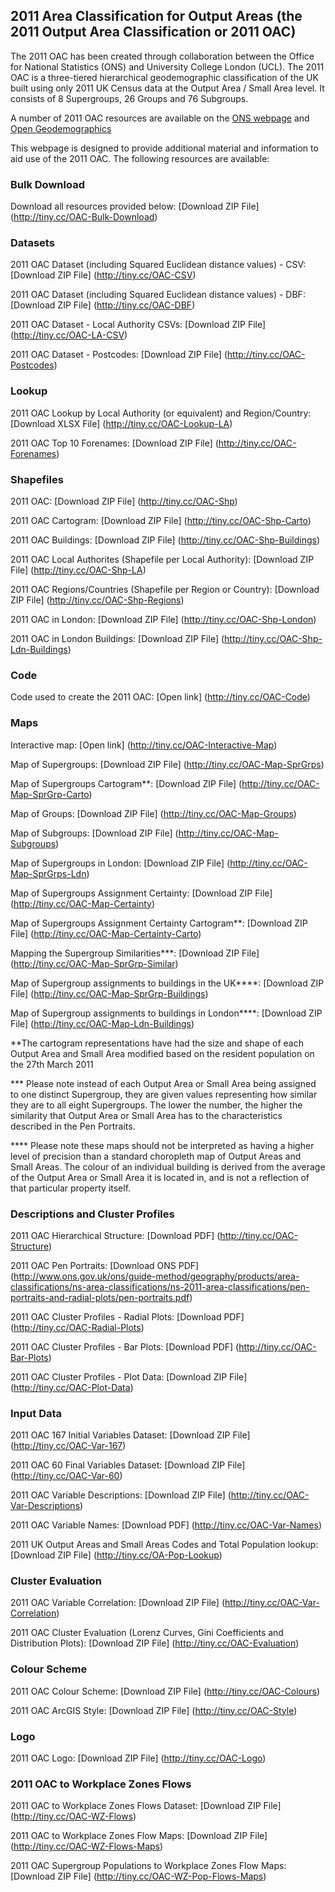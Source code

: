 ## 2011 Area Classification for Output Areas (the 2011 Output Area Classification or 2011 OAC)
The 2011 OAC has been created through collaboration between the Office for National Statistics (ONS) and University College London (UCL). The 2011 OAC is a three-tiered hierarchical geodemographic classification of the UK built using only 2011 UK Census data at the Output Area / Small Area level. It consists of 8 Supergroups, 26 Groups and 76 Subgroups. 

A number of 2011 OAC resources are available on the [ONS webpage](http://www.ons.gov.uk/ons/guide-method/geography/products/area-classifications/ns-area-classifications/ns-2011-area-classifications/index.html) and [Open Geodemographics](http://www.opengeodemographics.com/)

This webpage is designed to provide additional material and information to aid use of the 2011 OAC. The following resources are available:

### Bulk Download

Download all resources provided below: [Download ZIP File] (http://tiny.cc/OAC-Bulk-Download)

### Datasets

2011 OAC Dataset (including Squared Euclidean distance values) - CSV: [Download ZIP File] (http://tiny.cc/OAC-CSV)

2011 OAC Dataset (including Squared Euclidean distance values) - DBF: [Download ZIP File] (http://tiny.cc/OAC-DBF)

2011 OAC Dataset - Local Authority CSVs: [Download ZIP File] (http://tiny.cc/OAC-LA-CSV)

2011 OAC Dataset - Postcodes: [Download ZIP File] (http://tiny.cc/OAC-Postcodes)

### Lookup

2011 OAC Lookup by Local Authority (or equivalent) and Region/Country: [Download XLSX File] (http://tiny.cc/OAC-Lookup-LA)

2011 OAC Top 10 Forenames: [Download ZIP File] (http://tiny.cc/OAC-Forenames)

### Shapefiles

2011 OAC: [Download ZIP File] (http://tiny.cc/OAC-Shp)

2011 OAC Cartogram: [Download ZIP File] (http://tiny.cc/OAC-Shp-Carto)

2011 OAC Buildings: [Download ZIP File] (http://tiny.cc/OAC-Shp-Buildings)

2011 OAC Local Authorites (Shapefile per Local Authority): [Download ZIP File] (http://tiny.cc/OAC-Shp-LA)

2011 OAC Regions/Countries (Shapefile per Region or Country): [Download ZIP File] (http://tiny.cc/OAC-Shp-Regions)

2011 OAC in London: [Download ZIP File] (http://tiny.cc/OAC-Shp-London)

2011 OAC in London Buildings: [Download ZIP File] (http://tiny.cc/OAC-Shp-Ldn-Buildings)

### Code

Code used to create the 2011 OAC: [Open link] (http://tiny.cc/OAC-Code)

### Maps 

Interactive map: [Open link] (http://tiny.cc/OAC-Interactive-Map)

Map of Supergroups: [Download ZIP File] (http://tiny.cc/OAC-Map-SprGrps)

Map of Supergroups Cartogram**: [Download ZIP File] (http://tiny.cc/OAC-Map-SprGrp-Carto)

Map of Groups: [Download ZIP File] (http://tiny.cc/OAC-Map-Groups)

Map of Subgroups: [Download ZIP File] (http://tiny.cc/OAC-Map-Subgroups)

Map of Supergroups in London: [Download ZIP File] (http://tiny.cc/OAC-Map-SprGrps-Ldn)

Map of Supergroups Assignment Certainty: [Download ZIP File] (http://tiny.cc/OAC-Map-Certainty)

Map of Supergroups Assignment Certainty Cartogram**: [Download ZIP File] (http://tiny.cc/OAC-Map-Certainty-Carto)

Mapping the Supergroup Similarities***: [Download ZIP File] (http://tiny.cc/OAC-Map-SprGrp-Similar)

Map of Supergroup assignments to buildings in the UK****: [Download ZIP File] (http://tiny.cc/OAC-Map-SprGrp-Buildings)

Map of Supergroup assignments to buildings in London****: [Download ZIP File] (http://tiny.cc/OAC-Map-Ldn-Buildings)

**The cartogram representations have had the size and shape of each Output Area and Small Area modified based on the resident population on the 27th March 2011

*** Please note instead of each Output Area or Small Area being assigned to one distinct Supergroup, they are given values representing how similar they are to all eight Supergroups. The lower the number, the higher the similarity that Output Area or Small Area has to the characteristics described in the Pen Portraits. 

**** Please note these maps should not be interpreted as having a higher level of precision than a standard choropleth map of Output Areas and Small Areas. The colour of an individual building is derived from the average of the Output Area or Small Area it is located in, and is not a reflection of that particular property itself. 

### Descriptions and Cluster Profiles

2011 OAC Hierarchical Structure: [Download PDF] (http://tiny.cc/OAC-Structure)

2011 OAC Pen Portraits: [Download ONS PDF] (http://www.ons.gov.uk/ons/guide-method/geography/products/area-classifications/ns-area-classifications/ns-2011-area-classifications/pen-portraits-and-radial-plots/pen-portraits.pdf)

2011 OAC Cluster Profiles - Radial Plots: [Download PDF] (http://tiny.cc/OAC-Radial-Plots)

2011 OAC Cluster Profiles - Bar Plots: [Download PDF] (http://tiny.cc/OAC-Bar-Plots)

2011 OAC Cluster Profiles - Plot Data: [Download ZIP File] (http://tiny.cc/OAC-Plot-Data)

### Input Data

2011 OAC 167 Initial Variables Dataset: [Download ZIP File] (http://tiny.cc/OAC-Var-167)

2011 OAC 60 Final Variables Dataset: [Download ZIP File] (http://tiny.cc/OAC-Var-60)

2011 OAC Variable Descriptions: [Download ZIP File] (http://tiny.cc/OAC-Var-Descriptions)

2011 OAC Variable Names: [Download PDF] (http://tiny.cc/OAC-Var-Names)

2011 UK Output Areas and Small Areas Codes and Total Population lookup: [Download ZIP File] (http://tiny.cc/OA-Pop-Lookup)

### Cluster Evaluation 

2011 OAC Variable Correlation: [Download ZIP File] (http://tiny.cc/OAC-Var-Correlation)

2011 OAC Cluster Evaluation (Lorenz Curves, Gini Coefficients and Distribution Plots): [Download ZIP File] (http://tiny.cc/OAC-Evaluation)

### Colour Scheme

2011 OAC Colour Scheme: [Download ZIP File]	(http://tiny.cc/OAC-Colours)

2011 OAC ArcGIS Style: [Download ZIP File] (http://tiny.cc/OAC-Style)

### Logo

2011 OAC Logo: [Download ZIP File] (http://tiny.cc/OAC-Logo)

### 2011 OAC to Workplace Zones Flows

2011 OAC to Workplace Zones Flows Dataset: [Download ZIP File] (http://tiny.cc/OAC-WZ-Flows)

2011 OAC to Workplace Zones Flow Maps: [Download ZIP File] (http://tiny.cc/OAC-WZ-Flows-Maps)

2011 OAC Supergroup Populations to Workplace Zones Flow Maps: [Download ZIP File] (http://tiny.cc/OAC-WZ-Pop-Flows-Maps)
